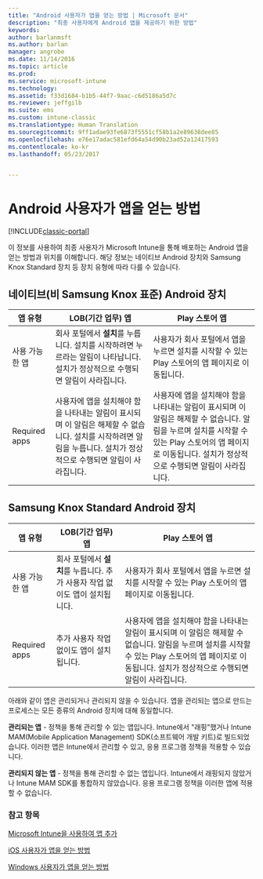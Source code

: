 ```yaml
---
title: "Android 사용자가 앱을 얻는 방법 | Microsoft 문서"
description: "최종 사용자에게 Android 앱을 제공하기 위한 방법"
keywords: 
author: barlanmsft
ms.author: barlan
manager: angrobe
ms.date: 11/14/2016
ms.topic: article
ms.prod: 
ms.service: microsoft-intune
ms.technology: 
ms.assetid: f33d1684-b1b5-44f7-9aac-c6d5186a5d7c
ms.reviewer: jeffgilb
ms.suite: ems
ms.custom: intune-classic
ms.translationtype: Human Translation
ms.sourcegitcommit: 9ff1adae93fe6873f5551cf58b1a2e89638dee85
ms.openlocfilehash: e76e17adac581efd64a54d90b23ad52a12417593
ms.contentlocale: ko-kr
ms.lasthandoff: 05/23/2017


---
```



# <a name="how-your-android-users-get-their-apps"></a>Android 사용자가 앱을 얻는 방법

[!INCLUDE[classic-portal](../includes/classic-portal.md)]

이 정보를 사용하여 최종 사용자가 Microsoft Intune을 통해 배포하는 Android 앱을 얻는 방법과 위치를 이해합니다. 해당 정보는 네이티브 Android 장치와 Samsung Knox Standard 장치 등 장치 유형에 따라 다를 수 있습니다.

## <a name="native-non-samsung-knox-standard-android-devices"></a>네이티브(비 Samsung Knox 표준) Android 장치

| 앱 유형 | LOB(기간 업무) 앱 | Play 스토어 앱  |
| ------------- |-------------| -----|
| 사용 가능한 앱      | 회사 포털에서 **설치**를 누릅니다. 설치를 시작하려면 누르라는 알림이 나타납니다. 설치가 정상적으로 수행되면 알림이 사라집니다. | 사용자가 회사 포털에서 앱을 누르면 설치를 시작할 수 있는 Play 스토어의 앱 페이지로 이동됩니다.|
| Required apps      | 사용자에 앱을 설치해야 함을 나타내는 알림이 표시되며 이 알림은 해제할 수 없습니다. 설치를 시작하려면 알림을 누릅니다. 설치가 정상적으로 수행되면 알림이 사라집니다.    | 사용자에 앱을 설치해야 함을 나타내는 알림이 표시되며 이 알림은 해제할 수 없습니다. 알림을 누르며 설치를 시작할 수 있는 Play 스토어의 앱 페이지로 이동됩니다. 설치가 정상적으로 수행되면 알림이 사라집니다. |

## <a name="samsung-knox-standard-android-devices"></a>Samsung Knox Standard Android 장치

| 앱 유형 | LOB(기간 업무) 앱 | Play 스토어 앱  |
| ------------- |-------------| -----|
| 사용 가능한 앱      | 회사 포털에서 **설치**를 누릅니다. 추가 사용자 작업 없이도 앱이 설치됩니다. | 사용자가 회사 포털에서 앱을 누르면 설치를 시작할 수 있는 Play 스토어의 앱 페이지로 이동됩니다.|
| Required apps      | 추가 사용자 작업 없이도 앱이 설치됩니다.    | 사용자에 앱을 설치해야 함을 나타내는 알림이 표시되며 이 알림은 해제할 수 없습니다. 알림을 누르며 설치를 시작할 수 있는 Play 스토어의 앱 페이지로 이동됩니다. 설치가 정상적으로 수행되면 알림이 사라집니다. |

아래와 같이 앱은 관리되거나 관리되지 않을 수 있습니다. 앱을 관리되는 앱으로 만드는 프로세스는 모든 종류의 Android 장치에 대해 동일합니다.

**관리되는 앱** - 정책을 통해 관리할 수 있는 앱입니다. Intune에서 "래핑"했거나 Intune MAM(Mobile Application Management) SDK(소프트웨어 개발 키트)로 빌드되었습니다. 이러한 앱은 Intune에서 관리할 수 있고, 응용 프로그램 정책을 적용할 수 있습니다.

**관리되지 않는 앱** - 정책을 통해 관리할 수 없는 앱입니다. Intune에서 래핑되지 않았거나 Intune MAM SDK를 통합하지 않았습니다. 응용 프로그램 정책을 이러한 앱에 적용할 수 없습니다.

### <a name="see-also"></a>참고 항목
[Microsoft Intune을 사용하여 앱 추가](/intune-classic/deploy-use/add-apps)

[iOS 사용자가 앱을 얻는 방법](how-your-ios-users-get-their-apps.md)

[Windows 사용자가 앱을 얻는 방법](how-your-windows-users-get-their-apps.md)

